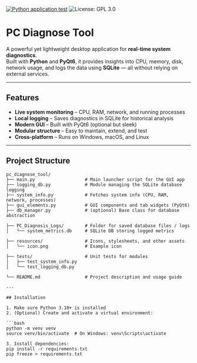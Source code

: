[![Python application test](https://github.com/HF980/PC-Diagnose-Tool/actions/workflows/python-app.yml/badge.svg)](https://github.com/HF980/PC-Diagnose-Tool/actions/workflows/python-app.yml) ![License: GPL 3.0](https://img.shields.io/badge/License-GPL%203.0-4CAF50?style=flat-square)

# PC Diagnose Tool

A powerful yet lightweight desktop application for **real-time system diagnostics**.  
Built with **Python** and **PyQt6**, it provides insights into CPU, memory, disk, network usage, and logs the data using **SQLite** — all without relying on external services.

---

## Features

- **Live system monitoring** – CPU, RAM, network, and running processes  
- **Local logging** – Saves diagnostics in SQLite for historical analysis  
- **Modern GUI** – Built with PyQt6 (optional but sleek)  
- **Modular structure** – Easy to maintain, extend, and test  
- **Cross-platform** – Runs on Windows, macOS, and Linux  

---

## Project Structure

```text
pc_diagnose_tool/
├── main.py                   # Main launcher script for the GUI app
├── logging_db.py             # Module managing the SQLite database logging
├── system_info.py            # Fetches system info (CPU, RAM, network, processes)
├── gui_elements.py           # GUI components and tab widgets (PyQt6)
├── db_manager.py             # (optional) Base class for database abstraction

├── PC_Diagnosis_Logs/        # Folder for saved database files / logs
│   └── system_metrics.db     # SQLite DB storing logged metrics

├── resources/                # Icons, stylesheets, and other assets
│   └── icon.png              # Example icon

├── tests/                    # Unit tests for modules
│   ├── test_system_info.py
│   └── test_logging_db.py

└── README.md                 # Project description and usage guide

---

## Installation

1. Make sure Python 3.10+ is installed  
2. (Optional) Create and activate a virtual environment:

```bash
python -m venv venv
source venv/bin/activate  # On Windows: venv\Scripts\activate

3. Install dependencies:
pip install -r requirements.txt
pip freeze > requirements.txt
